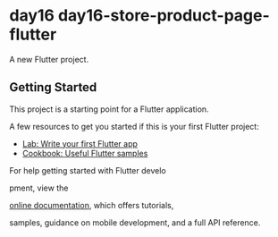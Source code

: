 # day16 day16-store-product-page-flutter

A new Flutter project.

## Getting Started

This project is a starting point for a Flutter application.


A few resources to get you started if this is your first Flutter project:

- [Lab: Write your first Flutter app](https://docs.flutter.dev/get-started/codelab)
- [Cookbook: Useful Flutter samples](https://docs.flutter.dev/cookbook)

For help getting started with Flutter develo

pment, view the

[online documentation](https://docs.flutter.dev/), which offers tutorials,

samples, guidance on mobile development, and a full API reference.






